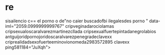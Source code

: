 # re
sisailencio c== el porno o de"no caier buscadofbi ilegalesdes porno " data-iml="2059.0999999999767" cripveginadarociolamas cripsexualoscaralvarezmartinezcllada cripsexualfuertepintadanegrolabios antguijoridpornojoridoscaralvarezpenegradeclavexx criprealidadsexofuerteeminovionomeda2983572895 clavexx ping581184="JuXqh">
